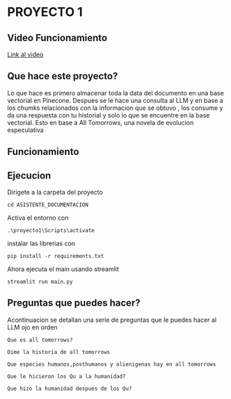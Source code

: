 # PROYECTO 1 
## Video Funcionamiento
[Link al video](https://youtu.be/HaebMq7Qu6I)
## Que hace este proyecto?
Lo que hace es primero almacenar toda la data del documento en una base vectorial en Pinecone.
Despues se le hace una consulta al LLM y en base a los chumks relacionados con la informacion que se obtuvo , los consume y da una respuesta con tu historial y solo lo que se encuentre en la base vectorial. Esto en base a All Tomorrows, una novela de evolucion especulativa

## Funcionamiento


## Ejecucion
Dirigete a la carpeta del proyecto
```
cd ASISTENTE_DOCUMENTACION
``` 

Activa el entorno con
```
.\proyecto1\Scripts\activate
``` 

instalar las librerias con
```
pip install -r requirements.txt
``` 
Ahora ejecuta el main usando streamlit
```
streamlit run main.py
``` 

## Preguntas que puedes hacer? 
Acontinuacion se detallan una serie de preguntas que le puedes hacer al LLM 
ojo en orden

```
Que es all tomorrows?
```
```
Dime la historia de all tomorrows
```

```
Que especies humanos,posthumanos y alienigenas hay en all tomorrows
```

```
Que le hicieron los Qu a la humanidad?
```
```
Que hizo la humanidad despues de los Qu?
```
